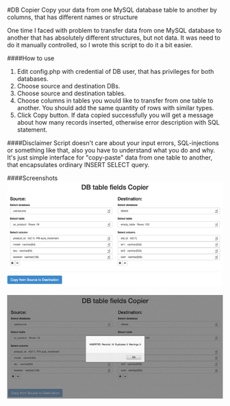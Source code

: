 #DB Copier
Copy your data from one MySQL database table to another by columns, that has different names or structure

One time I faced with problem to transfer data from one MySQL database to another that has absolutely different structures, but not data.
It was need to do it manually controlled, so I wrote this script to do it a bit easier.

####How to use
1. Edit config.php with credential of DB user, that has privileges for both databases.
2. Choose source and destination DBs.
3. Choose source and destination tables.
4. Choose columns in tables you would like to transfer from one table to another. You should add the same quantity of rows with similar types.
5. Click Copy button. If data copied successfully you will get a message about how many records inserted, otherwise error description with SQL statement.

####Disclaimer
Script doesn't care about your input errors, SQL-injections or something like that, also you have to understand what you do and why. It's just simple interface for "copy-paste" data from one table to another, that encapsulates ordinary INSERT SELECT query.

####Screenshots
<img src="screenshot-1.jpg" /><br><br>
<img src="screenshot-2.jpg" />
